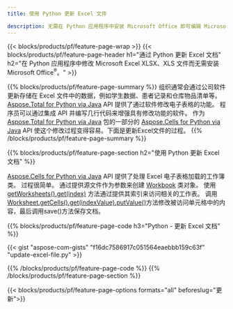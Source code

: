 ```yaml
---
title: 使用 Python 更新 Excel 文件 

description: 无需在 Python 应用程序中安装 Microsoft Office 即可编辑 Microsoft Excel XLSX、XLS、CSV 文档
---
```


{{< blocks/products/pf/feature-page-wrap >}}
{{< blocks/products/pf/feature-page-header h1="通过 Python 更新 Excel 文档" h2="在 Python 应用程序中修改 Microsoft Excel XLSX、XLS 文件而无需安装 Microsoft Office<sup>&reg;</sup>。" >}}

{{% blocks/products/pf/feature-page-summary %}}
组织通常会通过公司软件更新存储在 Excel 文件中的数据，例如学生数据、患者记录和仓库物品清单等。 [Aspose.Total for Python via Java](https://products.aspose.com/total/python-java/) API 提供了通过软件修改电子表格的功能。 程序员可以通过集成 API 并编写几行代码来增强具有修改功能的软件。 作为 [Aspose.Total for Python via Java](https://products.aspose.com/total/python-java/) 包的一部分的 [Aspose.Cells for Python via Java](https://products.aspose.com/cells/python-java/) API 使这个修改过程变得容易。下面是更新Excel文件的过程。
{{% /blocks/products/pf/feature-page-summary  %}}

{{% blocks/products/pf/feature-page-section  h2="使用 Python 更新 Excel 文档" %}}

[Aspose.Cells for Python via Java](https://products.aspose.com/cells/python-java/) API 提供了处理 Excel 电子表格加载的工作簿类。 过程很简单。 通过提供源文件作为参数来创建 [Workbook](https://reference.aspose.com/cells/python-java/asposecells.api/Workbook) 类对象。 使用 [getWorksheets().get(index)](https://reference.aspose.com/cells/python/asposecells.api/workbook#Worksheets) 方法通过提供其索引来访问相关的工作表。 调用[Worksheet.getCells().get(indexValue).putValue()](https://reference.aspose.com/cells/python/asposecells.api/worksheet#Cells)方法修改被访问单元格中的内容，最后调用save()方法保存文档。

{{% blocks/products/pf/feature-page-code h3="Python - 更新 Excel 文档" %}}

{{< gist "aspose-com-gists" "f16dc7586917c051564eaebbb159c63f" "update-excel-file.py" >}}

{{% /blocks/products/pf/feature-page-code  %}}
{{% /blocks/products/pf/feature-page-section %}}

{{< blocks/products/pf/feature-page-options formats="all" beforeslug="更新">}}